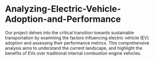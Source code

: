 # Analyzing-Electric-Vehicle-Adoption-and-Performance
Our project delves into the critical transition towards sustainable transportation by examining the factors influencing electric vehicle (EV) adoption and assessing their performance metrics. This comprehensive analysis aims to understand the current landscape, and highlight the benefits of EVs over traditional internal combustion engine vehicles.
